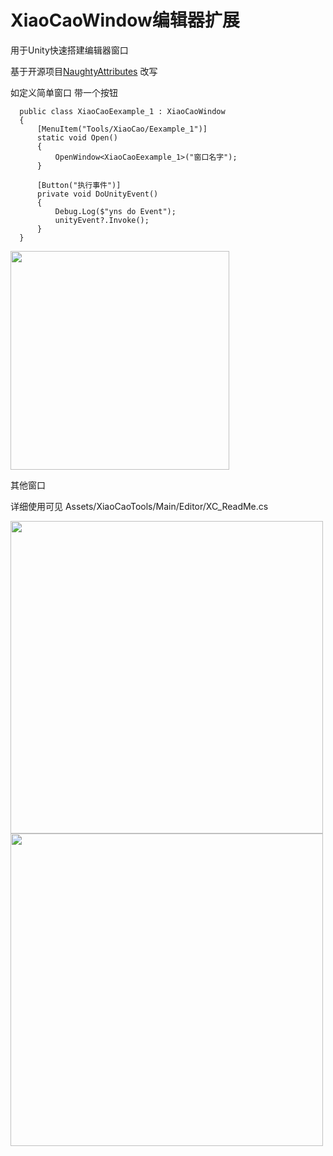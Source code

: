 # XiaoCaoWindow编辑器扩展

用于Unity快速搭建编辑器窗口 

基于开源项目[NaughtyAttributes](https://github.com/dbrizov/NaughtyAttributes) 改写 
 


如定义简单窗口 带一个按钮
```
  public class XiaoCaoEexample_1 : XiaoCaoWindow
  {
      [MenuItem("Tools/XiaoCao/Eexample_1")]
      static void Open()
      {
          OpenWindow<XiaoCaoEexample_1>("窗口名字");
      }

      [Button("执行事件")]
      private void DoUnityEvent()
      {
          Debug.Log($"yns do Event");
          unityEvent?.Invoke();
      }  
  }
 ```


<img src="https://github.com/smartgrass/XiaoCaoTools/blob/main/GitImages/win0.png" width= "350"/>


其他窗口

详细使用可见 Assets/XiaoCaoTools/Main/Editor/XC_ReadMe.cs

<img src="https://github.com/smartgrass/XiaoCaoTools/blob/main/GitImages/win1.png" width= "500"/>
<img src="https://github.com/smartgrass/XiaoCaoTools/blob/main/GitImages/win2.png" width= "500"/>

